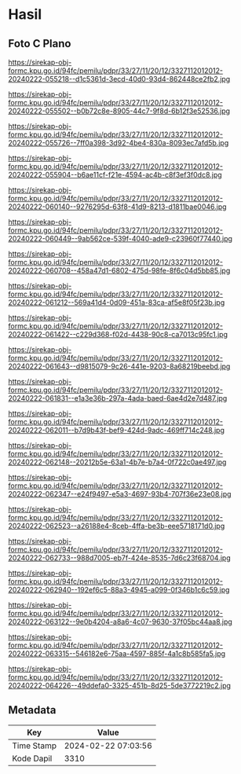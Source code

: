 # Hasil

## Foto C Plano

https://sirekap-obj-formc.kpu.go.id/94fc/pemilu/pdpr/33/27/11/20/12/3327112012012-20240222-055218--d1c5361d-3ecd-40d0-93d4-862448ce2fb2.jpg

https://sirekap-obj-formc.kpu.go.id/94fc/pemilu/pdpr/33/27/11/20/12/3327112012012-20240222-055502--b0b72c8e-8905-44c7-9f8d-6b12f3e52536.jpg

https://sirekap-obj-formc.kpu.go.id/94fc/pemilu/pdpr/33/27/11/20/12/3327112012012-20240222-055726--7ff0a398-3d92-4be4-830a-8093ec7afd5b.jpg

https://sirekap-obj-formc.kpu.go.id/94fc/pemilu/pdpr/33/27/11/20/12/3327112012012-20240222-055904--b6ae11cf-f21e-4594-ac4b-c8f3ef3f0dc8.jpg

https://sirekap-obj-formc.kpu.go.id/94fc/pemilu/pdpr/33/27/11/20/12/3327112012012-20240222-060140--9276295d-63f8-41d9-8213-d1811bae0046.jpg

https://sirekap-obj-formc.kpu.go.id/94fc/pemilu/pdpr/33/27/11/20/12/3327112012012-20240222-060449--9ab562ce-539f-4040-ade9-c23960f77440.jpg

https://sirekap-obj-formc.kpu.go.id/94fc/pemilu/pdpr/33/27/11/20/12/3327112012012-20240222-060708--458a47d1-6802-475d-98fe-8f6c04d5bb85.jpg

https://sirekap-obj-formc.kpu.go.id/94fc/pemilu/pdpr/33/27/11/20/12/3327112012012-20240222-061212--569a41d4-0d09-451a-83ca-af5e8f05f23b.jpg

https://sirekap-obj-formc.kpu.go.id/94fc/pemilu/pdpr/33/27/11/20/12/3327112012012-20240222-061422--c229d368-f02d-4438-90c8-ca7013c95fc1.jpg

https://sirekap-obj-formc.kpu.go.id/94fc/pemilu/pdpr/33/27/11/20/12/3327112012012-20240222-061643--d9815079-9c26-441e-9203-8a68219beebd.jpg

https://sirekap-obj-formc.kpu.go.id/94fc/pemilu/pdpr/33/27/11/20/12/3327112012012-20240222-061831--e1a3e36b-297a-4ada-baed-6ae4d2e7d487.jpg

https://sirekap-obj-formc.kpu.go.id/94fc/pemilu/pdpr/33/27/11/20/12/3327112012012-20240222-062011--b7d9b43f-bef9-424d-9adc-469ff714c248.jpg

https://sirekap-obj-formc.kpu.go.id/94fc/pemilu/pdpr/33/27/11/20/12/3327112012012-20240222-062148--20212b5e-63a1-4b7e-b7a4-0f722c0ae497.jpg

https://sirekap-obj-formc.kpu.go.id/94fc/pemilu/pdpr/33/27/11/20/12/3327112012012-20240222-062347--e24f9497-e5a3-4697-93b4-707f36e23e08.jpg

https://sirekap-obj-formc.kpu.go.id/94fc/pemilu/pdpr/33/27/11/20/12/3327112012012-20240222-062523--a26188e4-8ceb-4ffa-be3b-eee5718171d0.jpg

https://sirekap-obj-formc.kpu.go.id/94fc/pemilu/pdpr/33/27/11/20/12/3327112012012-20240222-062733--988d7005-eb7f-424e-8535-7d6c23f68704.jpg

https://sirekap-obj-formc.kpu.go.id/94fc/pemilu/pdpr/33/27/11/20/12/3327112012012-20240222-062940--192ef6c5-88a3-4945-a099-0f346b1c6c59.jpg

https://sirekap-obj-formc.kpu.go.id/94fc/pemilu/pdpr/33/27/11/20/12/3327112012012-20240222-063122--9e0b4204-a8a6-4c07-9630-37f05bc44aa8.jpg

https://sirekap-obj-formc.kpu.go.id/94fc/pemilu/pdpr/33/27/11/20/12/3327112012012-20240222-063315--546182e6-75aa-4597-885f-4a1c8b585fa5.jpg

https://sirekap-obj-formc.kpu.go.id/94fc/pemilu/pdpr/33/27/11/20/12/3327112012012-20240222-064226--49ddefa0-3325-451b-8d25-5de3772219c2.jpg


## Metadata

| Key        | Value               |
| ---------- | ------------------- |
| Time Stamp | 2024-02-22 07:03:56 |
| Kode Dapil | 3310                |



